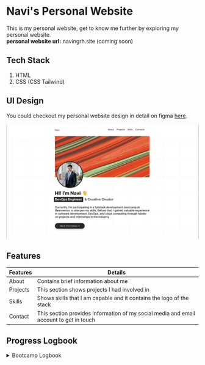 # Navi's Personal Website

This is my personal website, get to know me further by exploring my personal website.<br>
**personal website url:** navingrh.site (coming soon)

## Tech Stack
1. HTML
2. CSS (CSS Tailwind)

## UI Design
You could checkout my personal website design in detail on figma [here](https://www.figma.com/design/wRJf3MDjBKg19fEjc6XMdH/Personal-Website?node-id=0-1&t=3r0wuIeYcBBtKK5Y-0).

![Landing Page](/assets/images/image.png)

## Features
| Features | Details |
| --- | --- |
| About | Contains brief information about me |
| Projects | This section shows projects I had involved in |
| Skills | Shows skills that I am capable and it contains the logo of the stack |
| Contact | This section provides information of my social media and email account to get in touch | 

## Progress Logbook
<details>
<summary> Bootcamp Logbook </summary>

| Day | Progress |
| --- | --- |
| Day 1 | <ul><li>Introduction with mentors and members</li><li>Professional career</li></ul> |
| Day 2 | <ul><li>Learning the difference between Website vs Web App</li><li>Basics of Web Design</li><li>UI vs UX</li><li>Process of designing platform starting from skretch, wireframe, mockup, dan Prototype</li><li>Introduction to Figma</li><li>**Task Day 2:** Design Personal Website on Figma</li></ul> |
| Day 3 | <ul><li>Introduction to various operating systems</li><li>Brief several types of code editors for software development</li><li>Learning about Markdown</li><li>**Task Day 3:** Writing Markdown about Personal Website on README.md</li></ul> |
| Day 4 | <ul><li>Introduction to terminal on various operating systems</li><li>Introduction to Git and Git Workflow</li><li>Demo Git Workflow</li><li>**Task Day 4:** Demo Git Workflow and pushing task to github</li></ul> |

</details>


